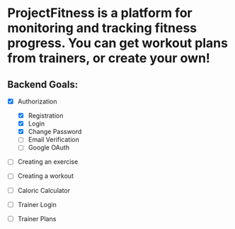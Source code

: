 # ProjectFitness is a platform for monitoring and tracking fitness progress. You can get workout plans from trainers, or create your own!

## Backend Goals:

- [x] Authorization
    - [x] Registration
    - [x] Login
    - [x] Change Password
    - [ ] Email Verification
    - [ ] Google OAuth

- [ ] Creating an exercise

- [ ] Creating a workout
- [ ] Caloric Calculator
- [ ] Trainer Login
- [ ] Trainer Plans 
